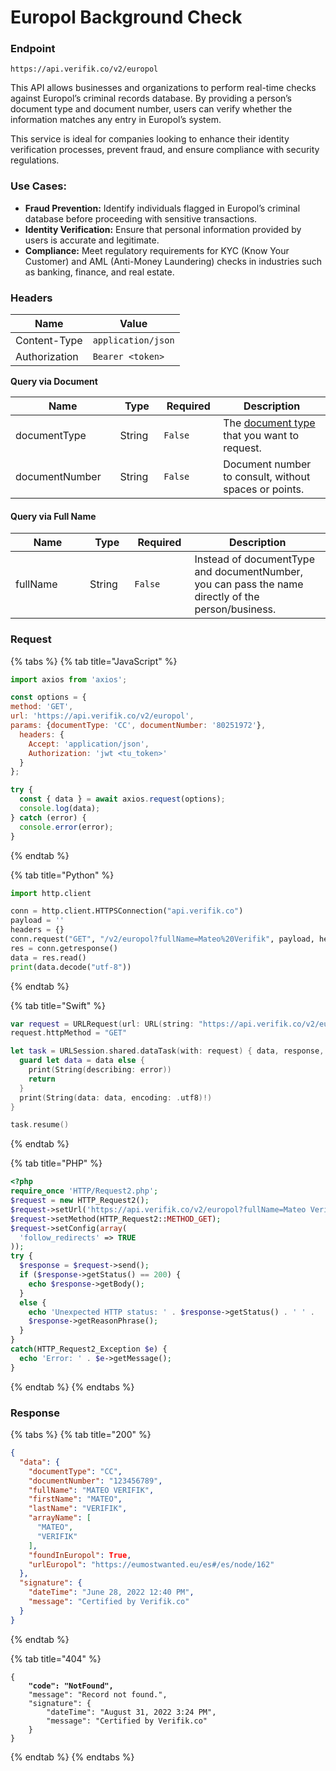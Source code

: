 # Europol Background Check

### Endpoint

```
https://api.verifik.co/v2/europol
```

This API allows businesses and organizations to perform real-time checks against Europol’s criminal records database. By providing a person’s document type and document number, users can verify whether the information matches any entry in Europol’s system.

This service is ideal for companies looking to enhance their identity verification processes, prevent fraud, and ensure compliance with security regulations.

### **Use Cases:**

* **Fraud Prevention:** Identify individuals flagged in Europol’s criminal database before proceeding with sensitive transactions.
* **Identity Verification:** Ensure that personal information provided by users is accurate and legitimate.
* **Compliance:** Meet regulatory requirements for KYC (Know Your Customer) and AML (Anti-Money Laundering) checks in industries such as banking, finance, and real estate.

### **Headers**

| Name          | Value              |
| ------------- | ------------------ |
| Content-Type  | `application/json` |
| Authorization | `Bearer <token>`   |

**Query via Document**

<table><thead><tr><th width="198">Name</th><th width="83">Type</th><th width="107">Required</th><th width="363">Description</th></tr></thead><tbody><tr><td>documentType</td><td>String</td><td><code>False</code></td><td>The <a href="documents-supported">document type</a> that you want to request.</td></tr><tr><td>documentNumber</td><td>String</td><td><code>False</code></td><td>Document number to consult, without spaces or points.</td></tr></tbody></table>

#### Query via Full Name

<table><thead><tr><th width="198">Name</th><th width="83">Type</th><th width="107">Required</th><th width="363">Description</th></tr></thead><tbody><tr><td>fullName</td><td>String</td><td><code>False</code></td><td>Instead of documentType and documentNumber, you can pass the name directly of the person/business.</td></tr></tbody></table>

### **Request**

{% tabs %}
{% tab title="JavaScript" %}

```javascript
import axios from 'axios';

const options = {
method: 'GET',
url: 'https://api.verifik.co/v2/europol',
params: {documentType: 'CC', documentNumber: '80251972'},
  headers: {
    Accept: 'application/json',
    Authorization: 'jwt <tu_token>'
  }
};

try {
  const { data } = await axios.request(options);
  console.log(data);
} catch (error) {
  console.error(error);
}
```

{% endtab %}

{% tab title="Python" %}

```python
import http.client

conn = http.client.HTTPSConnection("api.verifik.co")
payload = ''
headers = {}
conn.request("GET", "/v2/europol?fullName=Mateo%20Verifik", payload, headers)
res = conn.getresponse()
data = res.read()
print(data.decode("utf-8"))
```

{% endtab %}

{% tab title="Swift" %}

```swift
var request = URLRequest(url: URL(string: "https://api.verifik.co/v2/europol?fullName=Mateo%20Verifik")!,timeoutInterval: Double.infinity)
request.httpMethod = "GET"

let task = URLSession.shared.dataTask(with: request) { data, response, error in 
  guard let data = data else {
    print(String(describing: error))
    return
  }
  print(String(data: data, encoding: .utf8)!)
}

task.resume()

```

{% endtab %}

{% tab title="PHP" %}

```php
<?php
require_once 'HTTP/Request2.php';
$request = new HTTP_Request2();
$request->setUrl('https://api.verifik.co/v2/europol?fullName=Mateo Verifik');
$request->setMethod(HTTP_Request2::METHOD_GET);
$request->setConfig(array(
  'follow_redirects' => TRUE
));
try {
  $response = $request->send();
  if ($response->getStatus() == 200) {
    echo $response->getBody();
  }
  else {
    echo 'Unexpected HTTP status: ' . $response->getStatus() . ' ' .
    $response->getReasonPhrase();
  }
}
catch(HTTP_Request2_Exception $e) {
  echo 'Error: ' . $e->getMessage();
}
```

{% endtab %}
{% endtabs %}

### **Response**

{% tabs %}
{% tab title="200" %}

```json
{
  "data": {
    "documentType": "CC",
    "documentNumber": "123456789",
    "fullName": "MATEO VERIFIK",
    "firstName": "MATEO",
    "lastName": "VERIFIK",
    "arrayName": [
      "MATEO",
      "VERIFIK"
    ],
    "foundInEuropol": True,
    "urlEuropol": "https://eumostwanted.eu/es#/es/node/162"
  },
  "signature": {
    "dateTime": "June 28, 2022 12:40 PM",
    "message": "Certified by Verifik.co"
  }
}
```

{% endtab %}

{% tab title="404" %}

<pre class="language-json"><code class="lang-json">{
<strong>    "code": "NotFound",
</strong>    "message": "Record not found.",
    "signature": {
        "dateTime": "August 31, 2022 3:24 PM",
        "message": "Certified by Verifik.co"
    }
}
</code></pre>

{% endtab %}
{% endtabs %}
